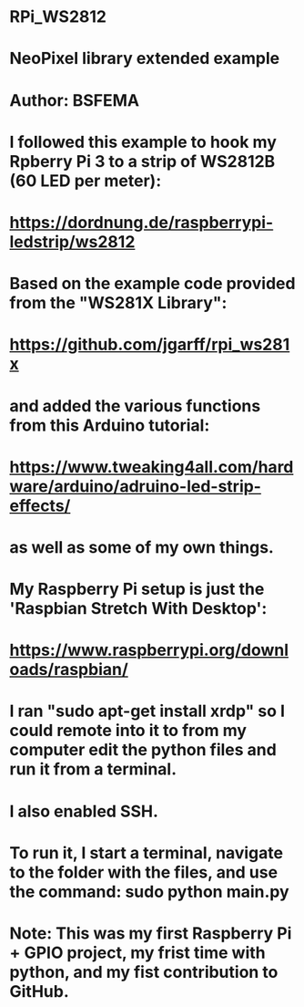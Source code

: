 # RPi_WS2812
#
# NeoPixel library extended example
# Author: BSFEMA
#
# I followed this example to hook my Rpberry Pi 3 to a strip of WS2812B (60 LED per meter):
#     https://dordnung.de/raspberrypi-ledstrip/ws2812
# Based on the example code provided from the "WS281X Library":
#     https://github.com/jgarff/rpi_ws281x
# and added the various functions from this Arduino tutorial:
#     https://www.tweaking4all.com/hardware/arduino/adruino-led-strip-effects/
# as well as some of my own things.
#
# My Raspberry Pi setup is just the 'Raspbian Stretch With Desktop':
#     https://www.raspberrypi.org/downloads/raspbian/
# I ran "sudo apt-get install xrdp" so I could remote into it to from my computer edit the python files and run it from a terminal.
# I also enabled SSH.
#
# To run it, I start a terminal, navigate to the folder with the files, and use the command:  sudo python main.py
#
# Note:  This was my first Raspberry Pi + GPIO project, my frist time with python, and my fist contribution to GitHub.

